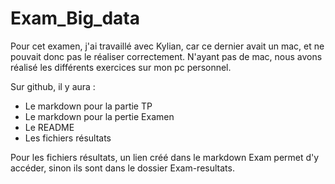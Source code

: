 # Exam_Big_data

Pour cet examen, j'ai travaillé avec Kylian, car ce dernier avait un mac, et ne pouvait donc pas le réaliser correctement. N'ayant pas de mac, nous avons réalisé les différents exercices sur mon pc personnel.

Sur github, il y aura :
- Le markdown pour la partie TP
- Le markdown pour la pertie Examen
- Le README
- Les fichiers résultats

Pour les fichiers résultats, un lien créé dans le markdown Exam permet d'y accéder, sinon ils sont dans le dossier Exam-resultats.
